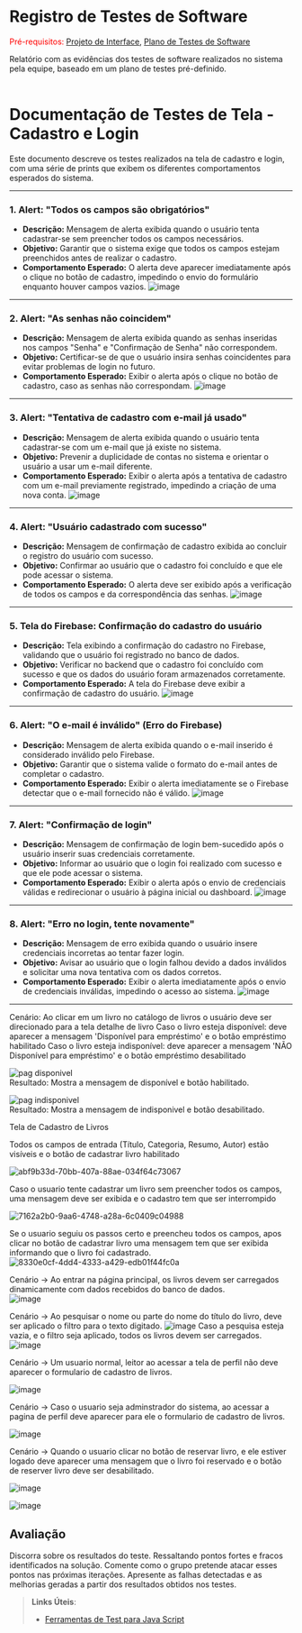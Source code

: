 # Registro de Testes de Software

<span style="color:red">Pré-requisitos: <a href="3-Projeto de Interface.md"> Projeto de Interface</a></span>, <a href="8-Plano de Testes de Software.md"> Plano de Testes de Software</a>

Relatório com as evidências dos testes de software realizados no sistema pela equipe, baseado em um plano de testes pré-definido.
<br>
<br>

# Documentação de Testes de Tela - Cadastro e Login

Este documento descreve os testes realizados na tela de cadastro e login, com uma série de prints que exibem os diferentes comportamentos esperados do sistema. 

---

### 1. Alert: "Todos os campos são obrigatórios"
- **Descrição:** Mensagem de alerta exibida quando o usuário tenta cadastrar-se sem preencher todos os campos necessários.
- **Objetivo:** Garantir que o sistema exige que todos os campos estejam preenchidos antes de realizar o cadastro.
- **Comportamento Esperado:** O alerta deve aparecer imediatamente após o clique no botão de cadastro, impedindo o envio do formulário enquanto houver campos vazios.
![image](https://github.com/user-attachments/assets/709ad60c-e209-4f77-8153-f3b3a7e3ae7e)

---

### 2. Alert: "As senhas não coincidem"
- **Descrição:** Mensagem de alerta exibida quando as senhas inseridas nos campos "Senha" e "Confirmação de Senha" não correspondem.
- **Objetivo:** Certificar-se de que o usuário insira senhas coincidentes para evitar problemas de login no futuro.
- **Comportamento Esperado:** Exibir o alerta após o clique no botão de cadastro, caso as senhas não correspondam.
![image](https://github.com/user-attachments/assets/b4abacbd-d534-482f-89d5-ef3b3f442918)

---

### 3. Alert: "Tentativa de cadastro com e-mail já usado"
- **Descrição:** Mensagem de alerta exibida quando o usuário tenta cadastrar-se com um e-mail que já existe no sistema.
- **Objetivo:** Prevenir a duplicidade de contas no sistema e orientar o usuário a usar um e-mail diferente.
- **Comportamento Esperado:** Exibir o alerta após a tentativa de cadastro com um e-mail previamente registrado, impedindo a criação de uma nova conta.
![image](https://github.com/user-attachments/assets/cf9968a9-6e52-4d08-8057-82d0190ff8cf)

---

### 4. Alert: "Usuário cadastrado com sucesso"
- **Descrição:** Mensagem de confirmação de cadastro exibida ao concluir o registro do usuário com sucesso.
- **Objetivo:** Confirmar ao usuário que o cadastro foi concluído e que ele pode acessar o sistema.
- **Comportamento Esperado:** O alerta deve ser exibido após a verificação de todos os campos e da correspondência das senhas.
![image](https://github.com/user-attachments/assets/86562d26-001b-4922-a00b-f4cc87856910)

---

### 5. Tela do Firebase: Confirmação do cadastro do usuário
- **Descrição:** Tela exibindo a confirmação do cadastro no Firebase, validando que o usuário foi registrado no banco de dados.
- **Objetivo:** Verificar no backend que o cadastro foi concluído com sucesso e que os dados do usuário foram armazenados corretamente.
- **Comportamento Esperado:** A tela do Firebase deve exibir a confirmação de cadastro do usuário.
![image](https://github.com/user-attachments/assets/bedce847-db14-4435-977f-4e46dbdc2d57)

---

### 6. Alert: "O e-mail é inválido" (Erro do Firebase)
- **Descrição:** Mensagem de alerta exibida quando o e-mail inserido é considerado inválido pelo Firebase.
- **Objetivo:** Garantir que o sistema valide o formato do e-mail antes de completar o cadastro.
- **Comportamento Esperado:** Exibir o alerta imediatamente se o Firebase detectar que o e-mail fornecido não é válido.
![image](https://github.com/user-attachments/assets/754dcdd1-6417-4d53-9957-dd91f02cf9df)

---

### 7. Alert: "Confirmação de login"
- **Descrição:** Mensagem de confirmação de login bem-sucedido após o usuário inserir suas credenciais corretamente.
- **Objetivo:** Informar ao usuário que o login foi realizado com sucesso e que ele pode acessar o sistema.
- **Comportamento Esperado:** Exibir o alerta após o envio de credenciais válidas e redirecionar o usuário à página inicial ou dashboard.
![image](https://github.com/user-attachments/assets/91470430-8271-4c46-9eb2-d3b2bfe2e040)

---

### 8. Alert: "Erro no login, tente novamente"
- **Descrição:** Mensagem de erro exibida quando o usuário insere credenciais incorretas ao tentar fazer login.
- **Objetivo:** Avisar ao usuário que o login falhou devido a dados inválidos e solicitar uma nova tentativa com os dados corretos.
- **Comportamento Esperado:** Exibir o alerta imediatamente após o envio de credenciais inválidas, impedindo o acesso ao sistema.
![image](https://github.com/user-attachments/assets/4adbe6aa-0ec2-4b2e-837f-545012da7dcb)

---


Cenário: Ao clicar em um livro no catálogo de livros o usuário deve ser direcionado para a tela detalhe de livro
Caso o livro esteja disponível: deve aparecer a mensagem 'Disponível para empréstimo'
e o botão empréstimo habilitado
Caso o livro esteja indisponível: deve aparecer a mensagem 'NÃO Disponível para empréstimo' e o botão empréstimo desabilitado

![pag disponivel](https://github.com/user-attachments/assets/0833f943-5000-4de9-8c75-39efd5ae99c3) <br>
Resultado: Mostra a mensagem de disponível e botão habilitado.

![pag indisponivel](https://github.com/user-attachments/assets/72be7d68-f2cd-40d1-8536-53ed32337222)<br>
Resultado: Mostra a mensagem de indisponivel e botão desabilitado.

Tela de Cadastro de Livros

Todos os campos de entrada (Título, Categoria, Resumo, Autor) estão visíveis e o botão de cadastrar livro habilitado

![abf9b33d-70bb-407a-88ae-034f64c73067](https://github.com/user-attachments/assets/50bf3d8d-3790-4f28-9ece-0c9fce951d1f)

Caso o usuario tente cadastrar um livro sem preencher todos os campos, uma mensagem deve ser exibida e o cadastro tem que ser interrompido

![7162a2b0-9aa6-4748-a28a-6c0409c04988](https://github.com/user-attachments/assets/bdfa2d77-8c31-494f-93dd-ac708b6b3558)

Se o usuario seguiu os passos certo e preencheu todos os campos, apos clicar no botão de cadastrar livro uma mensagem tem que ser exibida informando que o livro foi cadastrado. <br>
![8330e0cf-4dd4-4333-a429-edb01f44fc0a](https://github.com/user-attachments/assets/76a01bb2-08ee-401e-9c02-ac4104862778)

Cenário -> Ao entrar na página principal, os livros devem ser carregados dinamicamente com dados recebidos do banco de dados.  
![image](https://github.com/user-attachments/assets/3807f62c-dc88-4e4f-85d7-81c50b1cb6bb)

Cenário -> Ao pesquisar o nome ou parte do nome do título do livro, deve ser aplicado o filtro para o texto digitado.
![image](https://github.com/user-attachments/assets/05ce8b2c-4906-43db-9747-ea423cb30346)
Caso a pesquisa esteja vazia, e o filtro seja aplicado, todos os livros devem ser carregados.
![image](https://github.com/user-attachments/assets/d95a0344-f6d1-4921-924d-848f174bc554)

Cenário -> Um usuario normal, leitor ao acessar a tela de perfil não deve aparecer o formulario de cadastro de livros.

![image](https://github.com/user-attachments/assets/a7a8560d-7dea-48fa-943d-836f1bd8578d)

Cenário -> Caso o usuario seja adminstrador do sistema, ao acessar a pagina de perfil deve aparecer para ele o formulario de cadastro de livros.

![image](https://github.com/user-attachments/assets/0ec1ddb5-2a93-4cd0-94c6-2a58c212da78)

Cenário -> Quando o usuario clicar no botão de reservar livro, e ele estiver logado deve aparecer uma mensagem que o livro foi reservado e o botão de reserver livro deve ser desabilitado.

![image](https://github.com/user-attachments/assets/5d0f5b02-82d6-43f1-909f-fb6f43b7673f)

![image](https://github.com/user-attachments/assets/885915a9-3ead-476a-b1ac-c6ddfe0cd564)


## Avaliação

Discorra sobre os resultados do teste. Ressaltando pontos fortes e fracos identificados na solução. Comente como o grupo pretende atacar esses pontos nas próximas iterações. Apresente as falhas detectadas e as melhorias geradas a partir dos resultados obtidos nos testes.

> **Links Úteis**:
> - [Ferramentas de Test para Java Script](https://geekflare.com/javascript-unit-testing/)
